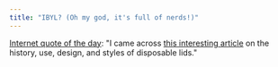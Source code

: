 ```yaml
---
title: "IBYL? (Oh my god, it's full of nerds!)"
---
```


<p><a href="http://engineering.stackexchange.com/q/6257/3871">Internet quote of the day</a>: "I came across <a href="http://www.theatlantic.com/technology/archive/2011/05/the-rise-of-the-plastic-disposable-coffee-cup-lid/238573/">this interesting article</a> on the history, use, design, and styles of disposable lids."</p>
